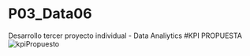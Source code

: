 # P03_Data06
Desarrollo tercer proyecto individual - Data Analiytics
#KPI PROPUESTA
![kpiPropuesto](https://user-images.githubusercontent.com/111402986/216110365-d8903f81-c06f-45b9-b181-a2f1589840bb.png)
